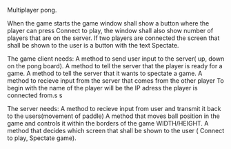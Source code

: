 Multiplayer pong.

When the game starts the game window shall show a button where the player can press Connect to play, 
the window shall also show number of players that are on the server. 
If two players are connected the screen that shall be shown to the user is a button with the text Spectate.

The game client needs:
A method to send user input to the server( up, down on the pong board).
A method to tell the server that the player is ready for a game.
A method to tell the server that it wants to spectate a game.
A method to recieve input from the server that comes from the other player
To begin with the name of the player will be the IP adress the player is connected from.s
s




The server needs:
A method to recieve input from user and transmit it back to the users(movement of paddle)
A method that moves ball position in the game and controls it within the borders of the game WIDTH/HEIGHT.
A method that decides which screen that shall be shown to the user ( Connect to play, Spectate game).



